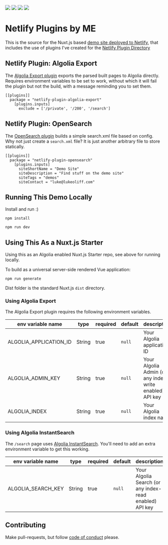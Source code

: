 ![](https://img.shields.io/badge/main-not%20master-green)
![](https://img.shields.io/badge/made%20with-%E2%9D%A4-red)
![](https://img.shields.io/github/contributors/lukeocodes/netlify-plugins-by-lukeocodes)
![](https://img.shields.io/github/issues/lukeocodes/netlify-plugins-by-lukeocodes)

# Netlify Plugins by ME

This is the source for the Nuxt.js based [demo site deployed to Netlify](https://netlify-plugins-by-lukeocodes.netlify.app/), that includes the use of plugins I've created for the [Netlify Plugin Directory](http://app.netlify.com/plugins)

## Netlify Plugin: Algolia Export

The [Algolia Export plugin](https://github.com/lukeocodes/netlify-plugin-algolia-export) exports the parsed built pages to Algolia directly. Requires environment variables to be set to work, without which it will fail the plugin but not the build, with a message reminding you to set them.

```
[[plugins]]
  package = "netlify-plugin-algolia-export"
    [plugins.inputs]
      exclude = ['/private', '/200', '/search']
```

## Netlify Plugin: OpenSearch

The [OpenSearch plugin](https://github.com/lukeocodes/netlify-plugin-opensearch) builds a simple search.xml file based on config. Why not just create a `search.xml` file? It is just another arbitrary file to store statically.

```
[[plugins]]
  package = "netlify-plugin-opensearch"
    [plugins.inputs]
      siteShortName = "Demo Site"
      siteDescription = "Find stuff on the demo site"
      siteTags = "demos"
      siteContact = "luke@lukeoliff.com"
```

## Running This Demo Locally

Install and run :)

```
npm install
```

```
npm run dev
```

## Using This As a Nuxt.js Starter

Using this as an Algolia enabled Nuxt.js Starter repo, see above for running locally.

To build as a universal server-side rendered Vue application:

```
npm run generate
```

Dist folder is the standard Nuxt.js `dist` directory.

### Using Algolia Export

The Algolia Export plugin requires the following environment variables.

| env variable name  | type  | required  | default  | description  |
|---|---|---|---|---|
| ALGOLIA_APPLICATION_ID | String | true | `null` | Your Algolia application ID |
| ALGOLIA_ADMIN_KEY | String | true | `null` | Your Algolia Admin (or any index-write enabled) API key |
| ALGOLIA_INDEX | String | true | `null` | Your Algolia index name |

### Using Algolia InstantSearch

The `/search` page uses [Algolia InstantSearch](https://www.algolia.com/doc/api-reference/widgets/instantsearch/vue/). You'll need to add an extra environment variable to get this working.

| env variable name  | type  | required  | default  | description  |
|---|---|---|---|---|
| ALGOLIA_SEARCH_KEY | String | true | `null` | Your Algolia Search (or any index-read enabled) API key |

## Contributing

Make pull-requests, but follow [code of conduct](.github/CODE_OF_CONDUCT.md) please.
